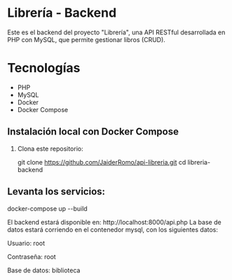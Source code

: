 # Librería - Backend

Este es el backend del proyecto "Librería", una API RESTful desarrollada en PHP con MySQL, que permite gestionar libros (CRUD).

# Tecnologías

- PHP
- MySQL
- Docker
- Docker Compose

## Instalación local con Docker Compose

1. Clona este repositorio:

   git clone https://github.com/JaiderRomo/api-libreria.git
   cd libreria-backend

## Levanta los servicios:

docker-compose up --build

El backend estará disponible en: http://localhost:8000/api.php
La base de datos estará corriendo en el contenedor mysql, con los siguientes datos:

Usuario: root

Contraseña: root

Base de datos: biblioteca